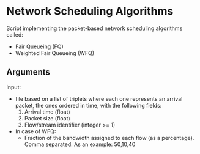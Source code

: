 # Network Scheduling Algorithms
Script implementing the packet-based network scheduling algorithms called:
<ul>
    <li>Fair Queueing (FQ)</li>
    <li>Weighted Fair Queueing (WFQ)</li>
</ul>

## Arguments

Input:
<ul>
    <li>file based on a list of triplets where each one represents an arrival packet, the ones ordered in time, with the following fields:
        <ol><li>Arrival time (float)</li>
        <li>Packet size (float)</li>
        <li>Flow/stream identifier (integer >= 1)</li></ol>
    </li>            
    <li>In case of WFQ:
        <ul><li>Fraction of the bandwidth assigned to each flow (as a percentage). Comma separated. As an example: 50,10,40</li></ul>
    </li>
</ul>
